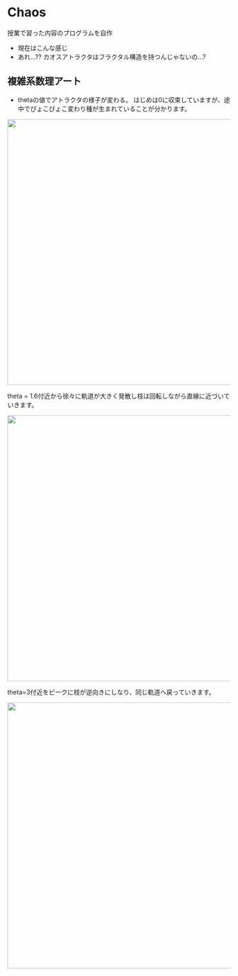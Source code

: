 # Chaos
授業で習った内容のプログラムを自作

* 現在はこんな感じ
* あれ...?? カオスアトラクタはフラクタル構造を持つんじゃないの...?

## 複雑系数理アート
* thetaの値でアトラクタの様子が変わる。
はじめは0に収束していますが、途中でぴょこぴょこ変わり種が生まれていることが分かります。
<p align="center">
    <img src="https://github.com/mickylan2367/Chaos/assets/83509964/b6337109-861c-4d1a-8251-6e7406b31baf" width="600px">
</p>
theta = 1.6付近から徐々に軌道が大きく発散し枝は回転しながら直線に近づいていきます。
<p align="center">
    <img src="https://github.com/mickylan2367/Chaos/assets/83509964/4372b3d2-f6a0-429f-a09f-363ed87f0328" width="600px">
</p>

theta=3付近をピークに枝が逆向きにしなり、同じ軌道へ戻っていきます。
<p align="center">
    <img src="https://github.com/mickylan2367/Chaos/assets/83509964/98b4fa09-1cc8-403a-9ac7-201059aa8700" width="600px">
</p>
